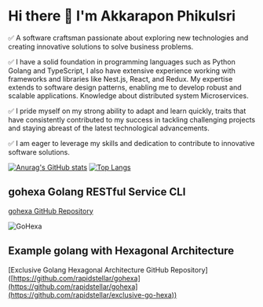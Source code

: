 
# Hi there 👋 I'm Akkarapon Phikulsri 

✅ A software craftsman passionate about exploring new technologies and creating innovative solutions to solve business problems.

✅ I have a solid foundation in programming languages such as Python Golang and TypeScript, I also have extensive experience working with frameworks and libraries like Nest.js, React, and Redux. My expertise extends to software design patterns, enabling me to develop robust and scalable applications. Knowledge about distributed system Microservices.

✅ I pride myself on my strong ability to adapt and learn quickly, traits that have consistently contributed to my success in tackling challenging projects and staying abreast of the latest technological advancements. 

✅ I am eager to leverage my skills and dedication to contribute to innovative software solutions.

[![Anurag's GitHub stats](https://github-readme-stats.vercel.app/api?username=billowdev&show_icons=true&hide_border=true&hide=contribs)](https://github.com/anuraghazra/github-readme-stats)
[![Top Langs](https://github-readme-stats.vercel.app/api/top-langs/?username=billowdev&hide_border=true&layout=compact)](https://github.com/anuraghazra/github-readme-stats)

## gohexa Golang RESTful Service CLI

[gohexa GitHub Repository](https://github.com/rapidstellar/gohexa)

![GoHexa](https://raw.githubusercontent.com/rapidstellar/gohexa/main/images/GOHEXA.png)

## Example golang with Hexagonal Architecture

[Exclusive Golang Hexagonal Architecture GitHub Repository]([https://github.com/rapidstellar/gohexa](https://github.com/rapidstellar/gohexa](https://github.com/rapidstellar/exclusive-go-hexa))

